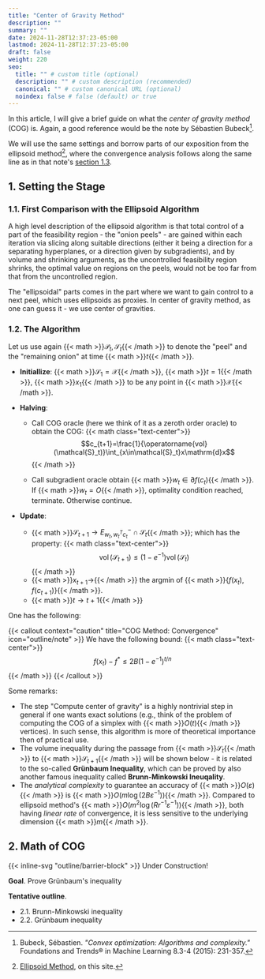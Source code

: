 ```yaml
---
title: "Center of Gravity Method"
description: ""
summary: ""
date: 2024-11-28T12:37:23-05:00
lastmod: 2024-11-28T12:37:23-05:00
draft: false
weight: 220
seo:
  title: "" # custom title (optional)
  description: "" # custom description (recommended)
  canonical: "" # custom canonical URL (optional)
  noindex: false # false (default) or true
---
```


In this article, I will give a brief guide on what the _center of gravity method_ (COG) is. Again, a good reference would be the note by Sébastien Bubeck[^1].

[^1]: Bubeck, Sébastien. _"Convex optimization: Algorithms and complexity."_ Foundations and Trends® in Machine Learning 8.3-4 (2015): 231-357.

We will use the same settings and borrow parts of our exposition from the ellipsoid method[^2], where the convergence analysis follows along the same line as in that note's [section 1.3](../ellipse//#13-general-proof-of-convergence).

[^2]: [Ellipsoid Method](../ellipse), on this site.

## 1. Setting the Stage

### 1.1. First Comparison with the Ellipsoid Algorithm

A high level description of the ellipsoid algorithm is that total control of a part of the feasibility region - the "onion peels" - are gained within each iteration via slicing along suitable directions (either it being a direction for a separating hyperplanes, or a direction given by subgradients), and by volume and shrinking arguments, as the uncontrolled feasibility region shrinks, the optimal value on regions on the peels, would not be too far from that from the uncontrolled region.

The "ellipsoidal" parts comes in the part where we want to gain control to a next peel, which uses ellipsoids as proxies. In center of gravity method, as one can guess it - we use center of gravities.

### 1.2. The Algorithm

Let us use again {{< math >}}$\mathcal{P}_t,\mathcal{S}_t${{< /math >}} to denote the "peel" and the "remaining onion" at time {{< math >}}$t${{< /math >}}.

- **Initiallize**: {{< math >}}$\mathcal{S}_1=\mathcal{X}${{< /math >}}, {{< math >}}$t=1${{< /math >}}, {{< math >}}$x_1${{< /math >}} to be any point in {{< math >}}$\mathcal{X}${{< /math >}}.
- **Halving**:

  - Call COG oracle (here we think of it as a zeroth order oracle) to obtain the COG:
    {{< math class="text-center">}}$$c_{t+1}=\frac{1}{\operatorname{vol}(\mathcal{S}_t)}\int_{x\in\mathcal{S}_t}x\mathrm{d}x$${{< /math >}}

  - Call subgradient oracle obtain {{< math >}}$w_t\in\partial f(c_t)${{< /math >}}. If {{< math >}}$w_t=O${{< /math >}}, optimality condition reached, terminate. Otherwise continue.

- **Update**:
  - {{< math >}}$\mathcal{S}_{t+1}\to E^-_{w_t,w_t^Tc_t}\cap\mathcal{S}_t${{< /math >}}; which has the property:
    {{< math class="text-center">}}$$\operatorname{vol}(\mathcal{S}_{t+1})\leq(1-e^{-1})\operatorname{vol}(\mathcal{S}_{t})$${{< /math >}}
  - {{< math >}}$x_{t+1}\to${{< /math >}} the argmin of {{< math >}}$\{f(x_t),f(c_{t+1})\}${{< /math >}}.
  - {{< math >}}$t\to t+1${{< /math >}}

One has the following:

{{< callout context="caution" title="COG Method: Convergence" icon="outline/note" >}}
We have the following bound:
{{< math class="text-center">}}$$f(x_t)-f^\ast\leq 2B(1-e^{-1})^{t/n}$${{< /math >}}
{{< /callout >}}

Some remarks:

- The step "Compute center of gravity" is a highly nontrivial step in general if one wants exact solutions (e.g., think of the problem of computing the COG of a simplex with {{< math >}}$O(t)${{< /math >}} vertices). In such sense, this algorithm is more of theoretical importance then of practical use.
- The volume inequality during the passage from {{< math >}}$\mathcal{S}_{t}${{< /math >}} to {{< math >}}$\mathcal{S}_{t+1}${{< /math >}} will be shown below - it is related to the so-called **Grünbaum Inequality**, which can be proved by also another famous inequality called **Brunn-Minkowski Ineuqality**.
- The _analytical complexity_ to guarantee an accuracy of {{< math >}}$O(\varepsilon)${{< /math >}} is {{< math >}}$O(m\log(2B\varepsilon^{-1}))${{< /math >}}. Compared to ellipsoid method's {{< math >}}$O(m^2\log(Rr^{-1}\varepsilon^{-1}))${{< /math >}}, both having _linear rate_ of convergence, it is less sensitive to the underlying dimension {{< math >}}$m${{< /math >}}.

## 2. Math of COG

{{< inline-svg "outline/barrier-block" >}} Under Construction!

**Goal**. Prove Grünbaum's inequality

**Tentative outline**.

- 2.1. Brunn-Minkowski inequality
- 2.2. Grünbaum inequality
